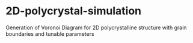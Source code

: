 # 2D-polycrystal-simulation
Generation of Voronoi Diagram for 2D polycrystalline structure with grain boundaries and tunable parameters
